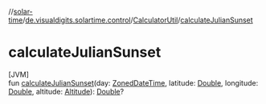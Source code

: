 //[solar-time](../../../index.md)/[de.visualdigits.solartime.control](../index.md)/[CalculatorUtil](index.md)/[calculateJulianSunset](calculate-julian-sunset.md)

# calculateJulianSunset

[JVM]\
fun [calculateJulianSunset](calculate-julian-sunset.md)(day: [ZonedDateTime](https://docs.oracle.com/javase/8/docs/api/java/time/ZonedDateTime.html), latitude: [Double](https://kotlinlang.org/api/latest/jvm/stdlib/kotlin/-double/index.html), longitude: [Double](https://kotlinlang.org/api/latest/jvm/stdlib/kotlin/-double/index.html), altitude: [Altitude](../../de.visualdigits.solartime.entity/-altitude/index.md)): [Double](https://kotlinlang.org/api/latest/jvm/stdlib/kotlin/-double/index.html)?
